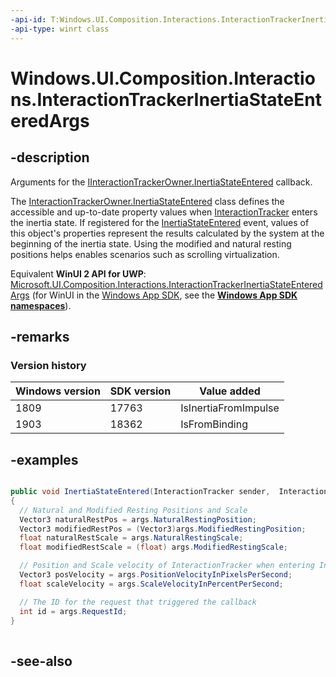 ```yaml
---
-api-id: T:Windows.UI.Composition.Interactions.InteractionTrackerInertiaStateEnteredArgs
-api-type: winrt class
---
```


<!-- Class syntax.
public class InteractionTrackerInertiaStateEnteredArgs : Windows.UI.Composition.Interactions.IInteractionTrackerInertiaStateEnteredArgs
-->

# Windows.UI.Composition.Interactions.InteractionTrackerInertiaStateEnteredArgs

## -description
Arguments for the [IInteractionTrackerOwner.InertiaStateEntered](iinteractiontrackerowner_inertiastateentered_615555038.md) callback.

The [InteractionTrackerOwner.InertiaStateEntered](iinteractiontrackerowner_inertiastateentered_615555038.md) class defines the accessible and up-to-date property values when [InteractionTracker](interactiontracker.md) enters the inertia state. If registered for the [InertiaStateEntered](iinteractiontrackerowner_inertiastateentered_615555038.md) event, values of this object's properties represent the results calculated by the system at the beginning of the inertia state. Using the modified and natural resting positions helps enables scenarios such as scrolling virtualization.

Equivalent **WinUI 2 API for UWP**: [Microsoft.UI.Composition.Interactions.InteractionTrackerInertiaStateEnteredArgs](/windows/winui/api/microsoft.ui.composition.interactions.interactiontrackerinertiastateenteredargs) (for WinUI in the [Windows App SDK](/windows/apps/windows-app-sdk/), see the **[Windows App SDK namespaces](/windows/windows-app-sdk/api/winrt/)**).

## -remarks

### Version history

| Windows version | SDK version | Value added |
| -- | -- | -- |
| 1809 | 17763 | IsInertiaFromImpulse |
| 1903 | 18362 | IsFromBinding |

## -examples


```csharp

public void InertiaStateEntered(InteractionTracker sender, 	InteractionTrackerInertiaStateEnteredArgs args)
{
  // Natural and Modified Resting Positions and Scale
  Vector3 naturalRestPos = args.NaturalRestingPosition;
  Vector3 modifiedRestPos = (Vector3)args.ModifiedRestingPosition;
  float naturalRestScale = args.NaturalRestingScale;
  float modifiedRestScale = (float) args.ModifiedRestingScale;

  // Position and Scale velocity of InteractionTracker when entering Inertia
  Vector3 posVelocity = args.PositionVelocityInPixelsPerSecond;
  float scaleVelocity = args.ScaleVelocityInPercentPerSecond;

  // The ID for the request that triggered the callback
  int id = args.RequestId;
}
         
```



## -see-also
